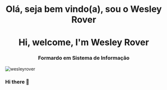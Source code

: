 <h1 align="center">Olá, seja bem vindo(a), sou o Wesley Rover</h1>
<h1 align="center">Hi, welcome, I'm Wesley Rover</h1>
<h3 align="center">Formardo em Sistema de Informação</h3>

<p align="left"> <img src="https://komarev.com/ghpvc/?username=wesleyrover&label=Profile%20views&color=0e75b6&style=flat" alt="wesleyrover" /> </p>

<!--<img align="right" src="https://media4.giphy.com/media/4GaHBQh3f4jBEpbQvP/giphy.gif?cid=ecf05e47ixhp1cmnmkhu272fb10ou7skn6qoz1j0xzl4a3b7&rid=giphy.gif" width="300" height="300"/>-->

### Hi there 👋

<!--
**wesleyrover/wesleyrover** is a ✨ _special_ ✨ repository because its `README.md` (this file) appears on your GitHub profile.

Here are some ideas to get you started:

- 🔭 I’m currently working on ...
- 🌱 I’m currently learning ...
- 👯 I’m looking to collaborate on ...
- 🤔 I’m looking for help with ...
- 💬 Ask me about ...
- 📫 How to reach me: ...
- 😄 Pronouns: ...
- ⚡ Fun fact: ...
-->

